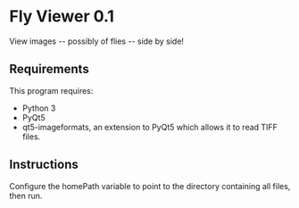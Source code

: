 Fly Viewer 0.1
==============

View images -- possibly of flies -- side by side!

Requirements
------------

This program requires:

* Python 3
* PyQt5
* qt5-imageformats, an extension to PyQt5 which allows it to read TIFF files.

Instructions
------------

Configure the homePath variable to point to the directory containing all files, then run.
